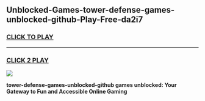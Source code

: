 
## Unblocked-Games-tower-defense-games-unblocked-github-Play-Free-da2i7
<h3>
<a href="https://premium76.site?title=tower-defense-games-unblocked-github&ref=22A">CLICK TO PLAY</a></h3>
<hr>

<h3>
<a href="https://premium76.site?title=tower-defense-games-unblocked-github&ref=22A">CLICK 2 PLAY</a>
  
</h3>

<a href="https://premium76.site?title=tower-defense-games-unblocked-github&ref=22A"><img src="https://clearcache.store/games.png"></a>


**tower-defense-games-unblocked-github games unblocked: Your Gateway to Fun and Accessible Online Gaming**
